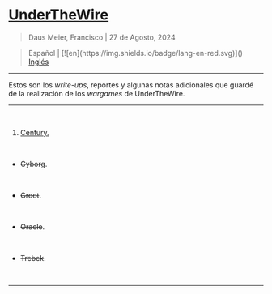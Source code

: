 # [UnderTheWire](https://underthewire.tech/)

> Daus Meier, Francisco | 27 de Agosto, 2024

> <p> <span> Español </span> | [![en](https://img.shields.io/badge/lang-en-red.svg)]() <a href=https://github.com/frandausmeier/CTF_Write-Ups/blob/main/UnderTheWire/README.md> Inglés </a> </p>

-----

Estos son los _write-ups_, reportes y algunas notas adicionales que guardé de la realización de los _wargames_ de UnderTheWire.

-----

<br>

1. [Century.](century)

<br>

* ~~Cyborg~~.

<br>

* ~~Groot~~.

<br>

* ~~Oracle~~.

<br>

* ~~Trebek~~.

<br>

-----


